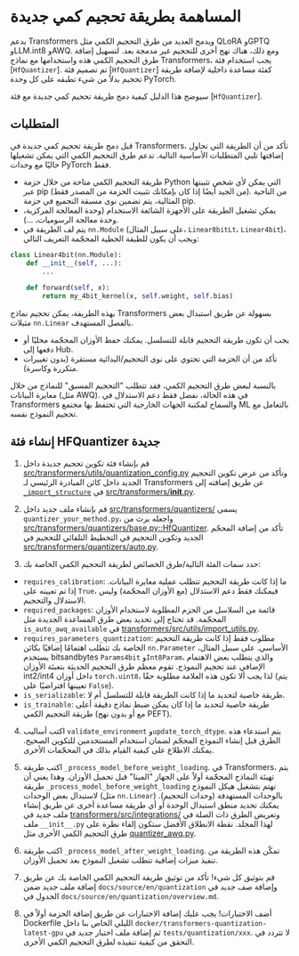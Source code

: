 # المساهمة بطريقة تحجيم كمي جديدة

يدعم Transformers ويدمج العديد من طرق التحجيم الكمي مثل QLoRA وGPTQ وLLM.int8 وAWQ. ومع ذلك، هناك نهج أخرى للتحجيم غير مدمجة بعد. لتسهيل إضافة طرق التحجيم الكمي هذه واستخدامها مع نماذج Transformers، يجب استخدام فئة [`HfQuantizer`]. تم تصميم فئة [`HfQuantizer`] كفئة مساعدة داخلية لإضافة طريقة تحجيم بدلاً من شيء تطبقه على كل وحدة PyTorch.

سيوضح هذا الدليل كيفية دمج طريقة تحجيم كمي جديدة مع فئة [`HfQuantizer`].

## المتطلبات

قبل دمج طريقة تحجيم كمي جديدة في Transformers، تأكد من أن الطريقة التي تحاول إضافتها تلبي المتطلبات الأساسية التالية. تدعم طرق التحجيم الكمي التي يمكن تشغيلها حاليًا مع وحدات PyTorch فقط.

- طريقة التحجيم الكمي متاحة من خلال حزمة Python التي يمكن لأي شخص تثبيتها عبر pip (من الجيد أيضًا إذا كان بإمكانك تثبيت الحزمة من المصدر فقط). من الناحية المثالية، يتم تضمين نوى مسبقة التجميع في حزمة pip.
- يمكن تشغيل الطريقة على الأجهزة الشائعة الاستخدام (وحدة المعالجة المركزية، وحدة معالجة الرسوميات، ...).
- يتم لف الطريقة في `nn.Module` (على سبيل المثال، `Linear8bitLt`، `Linear4bit`)، ويجب أن يكون للطبقة الخطية المحجّمة التعريف التالي:

```py
class Linear4bit(nn.Module):
    def __init__(self, ...):
        ...
    
    def forward(self, x):
        return my_4bit_kernel(x, self.weight, self.bias)
```

بهذه الطريقة، يمكن تحجيم نماذج Transformers بسهولة عن طريق استبدال بعض مثيلات `nn.Linear` بالفصل المستهدف.

- يجب أن تكون طريقة التحجيم قابلة للتسلسل. يمكنك حفظ الأوزان المحجّمة محليًا أو دفعها إلى Hub.
- تأكد من أن الحزمة التي تحتوي على نوى التحجيم/البدائية مستقرة (بدون تغييرات متكررة وكاسرة).

بالنسبة لبعض طرق التحجيم الكمي، فقد تتطلب "التحجيم المسبق" للنماذج من خلال معايرة البيانات (مثل AWQ). في هذه الحالة، نفضل فقط دعم الاستدلال في Transformers والسماح لمكتبة الجهات الخارجية التي تحتفظ بها مجتمع ML بالتعامل مع تحجيم النموذج نفسه.

## إنشاء فئة HFQuantizer جديدة

1. قم بإنشاء فئة تكوين تحجيم جديدة داخل [src/transformers/utils/quantization_config.py](https://github.com/huggingface/transformers/blob/abbffc4525566a48a9733639797c812301218b83/src/transformers/utils/quantization_config.py) وتأكد من عرض تكوين التحجيم الجديد داخل كائن المبادرة الرئيسي لـ Transformers عن طريق إضافته إلى [`_import_structure`](https://github.com/huggingface/transformers/blob/abbffc4525566a48a9733639797c812301218b83/src/transformers/__init__.py#L1088) في [src/transformers/__init__.py](https://github.com/huggingface/transformers/blob/abbffc4525566a48a9733639797c812301218b83/src/transformers/__init__.py).
2. قم بإنشاء ملف جديد داخل [src/transformers/quantizers/](https://github.com/huggingface/transformers/tree/abbffc4525566a48a9733639797c812301218b83/src/transformers/quantizers) يسمى `quantizer_your_method.py`، واجعله يرث من [src/transformers/quantizers/base.py::HfQuantizer](https://github.com/huggingface/transformers/blob/abbffc4525566a48a9733639797c812301218b83/src/transformers/quantizers/base.py#L28). تأكد من إضافة المحجّم الجديد وتكوين التحجيم في التخطيط التلقائي للتحجيم في [src/transformers/quantizers/auto.py](https://github.com/huggingface/transformers/blob/abbffc4525566a48a9733639797c812301218b83/src/transformers/quantizers/auto.py).

3. حدد سمات الفئة التالية/طرق الخصائص لطريقة التحجيم الكمي الخاصة بك:

* `requires_calibration`: ما إذا كانت طريقة التحجيم تتطلب عملية معايرة البيانات. إذا تم تعيينه على `True`، فيمكنك فقط دعم الاستدلال (مع الأوزان المحجّمة) وليس الاستدلال والتحجيم.
* `required_packages`: قائمة من السلاسل من الحزم المطلوبة لاستخدام الأوزان المحجّمة. قد تحتاج إلى تحديد بعض طرق المساعدة الجديدة مثل `is_auto_awq_available` في [transformers/src/utils/import_utils.py](https://github.com/huggingface/transformers/blob/abbffc4525566a48a9733639797c812301218b83/src/transformers/utils/import_utils.py).
* `requires_parameters_quantization`: مطلوب فقط إذا كانت طريقة التحجيم الخاصة بك تتطلب اهتمامًا إضافيًا بكائن `nn.Parameter` الأساسي. على سبيل المثال، يستخدم bitsandbytes `Params4bit` و`Int8Param`، والذي يتطلب بعض الاهتمام الإضافي عند تحجيم النموذج. تقوم معظم طرق التحجيم الحديثة بتعبئة الأوزان int2/int4 داخل أوزان `torch.uint8`، لذا يجب ألا تكون هذه العلامة مطلوبة حقًا (يتم تعيينها افتراضيًا على `False`).
* `is_serializable`: طريقة خاصية لتحديد ما إذا كانت الطريقة قابلة للتسلسل أم لا.
* `is_trainable`: طريقة خاصية لتحديد ما إذا كان يمكن ضبط نماذج دقيقة أعلى طريقة التحجيم الكمي (مع أو بدون نهج PEFT).

4. اكتب أساليب `validate_environment` و`update_torch_dtype`. يتم استدعاء هذه الطرق قبل إنشاء النموذج المحجّم لضمان استخدام المستخدمين للتكوين الصحيح. يمكنك الاطلاع على كيفية القيام بذلك في المحجّمات الأخرى.

5. اكتب طريقة `_process_model_before_weight_loading`. في Transformers، يتم تهيئة النماذج المحجّمة أولاً على الجهاز "الميتا" قبل تحميل الأوزان. وهذا يعني أن طريقة `_process_model_before_weight_loading` تهتم بتشغيل هيكل النموذج لاستبدال بعض الوحدات (مثل `nn.Linear`) بالوحدات المستهدفة (وحدات التحجيم). يمكنك تحديد منطق استبدال الوحدة أو أي طريقة مساعدة أخرى عن طريق إنشاء ملف جديد في [transformers/src/integrations/](https://github.com/huggingface/transformers/tree/abbffc4525566a48a9733639797c812301218b83/src/transformers/integrations) وتعريض الطرق ذات الصلة في ملف `__init__.py` لهذا المجلد. نقطة الانطلاق الأفضل ستكون إلقاء نظرة على طرق التحجيم الكمي الأخرى مثل [quantizer_awq.py](https://github.com/huggingface/transformers/blob/abbffc4525566a48a9733639797c812301218b83/src/transformers/quantizers/quantizer_awq.py).

6. اكتب طريقة `_process_model_after_weight_loading`. تمكّن هذه الطريقة من تنفيذ ميزات إضافية تتطلب تشغيل النموذج بعد تحميل الأوزان.

7. قم بتوثيق كل شيء! تأكد من توثيق طريقة التحجيم الكمي الخاصة بك عن طريق إضافة ملف جديد ضمن `docs/source/en/quantization` وإضافة صف جديد في الجدول في `docs/source/en/quantization/overview.md`.

8. أضف الاختبارات! يجب عليك إضافة الاختبارات عن طريق إضافة الحزمة أولاً في Dockerfile الليلي الخاص بنا داخل `docker/transformers-quantization-latest-gpu` ثم إضافة ملف اختبار جديد في `tests/quantization/xxx`. لا تتردد في التحقق من كيفية تنفيذه لطرق التحجيم الكمي الأخرى.